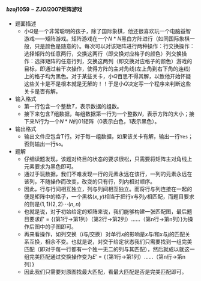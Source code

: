#### $bzoj1059-ZJOI2007$矩阵游戏

* 题面描述
  * 小$Q$是一个非常聪明的孩子，除了国际象棋，他还很喜欢玩一个电脑益智游戏——矩阵游戏。矩阵游戏在一个$N*N$黑白方阵进行（如同国际象棋一般，只是颜色是随意的）。每次可以对该矩阵进行两种操作：行交换操作：选择矩阵的任意两行，交换这两行（即交换对应格子的颜色）列交换操作：选择矩阵的任意行列，交换这两列（即交换对应格子的颜色）游戏的目标，即通过若干次操作，使得方阵的主对角线(左上角到右下角的连线)上的格子均为黑色。对于某些关卡，小$Q$百思不得其解，以致他开始怀疑这些关卡是不是根本就是无解的！！于是小$Q$决定写一个程序来判断这些关卡是否有解。
* 输入格式
  * 第一行包含一个整数$T$，表示数据的组数。
  * 接下来包含$T$组数据，每组数据第一行为一个整数$N$，表示方阵的大小；接下来$N$行为一个$N*N$的$01$矩阵（$0$表示白色，$1$表示黑色）。
* 输出格式
  * 输出文件应包含T行。对于每一组数据，如果该关卡有解，输出一行```Yes```；否则输出一行```No```。
* 题解
  * 仔细读题发现，该题对终目的状态的要求很松，只需要将矩阵主对角线上元素要求为黑色即可。
  * 通过手玩数据，我们不难发现一行的元素永远在该行，一列的元素永远在该列，不随操作而改变，改变的只有行，列内相对顺序。
  * 因此，行与行间相互独立，列与列间相互独立。而将行与列连接在一起的便是矩阵中的格子，一个黑格$(x,y)$相当于把行$x$与列$y$相匹配，而题目要求的则是$(1,1)(2,2)\cdots(n,n)$
  * 也就是说，对于初始给定的矩阵来说，我们能够构建一张匹配图，最后题目要求$E'=\{$(第1行$\to$第1列）（第2行$\to$第2列）......（第n行$\to$第n列）$\}$为操作后图中的子图即可。
  * 再来看操作，如列交换（$i$与$j$交换）对单行$x$的影响是$x$与$i$和$x$与$j$的匹配关系互换，相余不变。也就是说，对交于给定状态我们只需要找到一组完美匹配（即对于每一行都有一个独一无二的列与其匹配），然后就成以就这一组完美匹配通过交换操作变为$E'=\{$（第1行$\to$第1列）......（第n行$\to$第n列）$\}$
  * 因此我们只需要对原图找最大匹配，看最大匹配是否是完美匹配即可。

